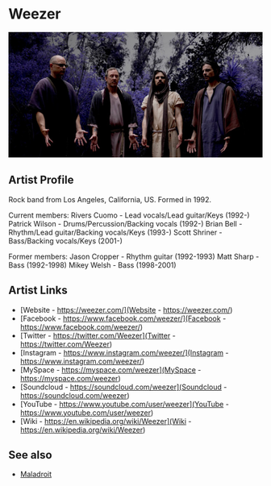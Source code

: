 # Weezer

![](../../assets/artists/Weezer.png)

## Artist Profile

Rock band from Los Angeles, California, US.
Formed in 1992.

Current members:
Rivers Cuomo - Lead vocals/Lead guitar/Keys (1992-)
Patrick Wilson - Drums/Percussion/Backing vocals (1992-)
Brian Bell - Rhythm/Lead guitar/Backing vocals/Keys (1993-)
Scott Shriner - Bass/Backing vocals/Keys (2001-)

Former members:
Jason Cropper - Rhythm guitar (1992-1993)
Matt Sharp - Bass (1992-1998)
Mikey Welsh - Bass (1998-2001)

## Artist Links

- [Website - https://weezer.com/](Website - https://weezer.com/)
- [Facebook - https://www.facebook.com/weezer/](Facebook - https://www.facebook.com/weezer/)
- [Twitter - https://twitter.com/Weezer](Twitter - https://twitter.com/Weezer)
- [Instagram - https://www.instagram.com/weezer/](Instagram - https://www.instagram.com/weezer/)
- [MySpace - https://myspace.com/weezer](MySpace - https://myspace.com/weezer)
- [Soundcloud - https://soundcloud.com/weezer](Soundcloud - https://soundcloud.com/weezer)
- [YouTube - https://www.youtube.com/user/weezer](YouTube - https://www.youtube.com/user/weezer)
- [Wiki - https://en.wikipedia.org/wiki/Weezer](Wiki - https://en.wikipedia.org/wiki/Weezer)


## See also

- [Maladroit](Maladroit.md)
